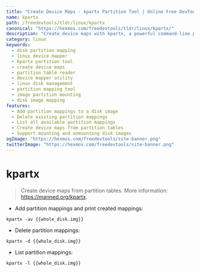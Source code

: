 ```yaml
---
title: "Create Device Maps - kpartx Partition Tool | Online Free DevTools by Hexmos"
name: kpartx
path: /freedevtools/tldr/linux/kpartx
canonical: "https://hexmos.com/freedevtools/tldr/linux/kpartx/"
description: "Create device maps with kpartx, a powerful command-line partition tool for Linux. Manage disk partitions efficiently. Free online tool, no registration required."
category: linux
keywords:
  - disk partition mapping
  - linux device mapper
  - kpartx partition tool
  - create device maps
  - partition table reader
  - device mapper utility
  - linux disk management
  - partition mapping tool
  - image partition mounting
  - disk image mapping
features:
  - Add partition mappings to a disk image
  - Delete existing partition mappings
  - List all available partition mappings
  - Create device maps from partition tables
  - Support mounting and unmounting disk images
ogImage: "https://hexmos.com/freedevtools/site-banner.png"
twitterImage: "https://hexmos.com/freedevtools/site-banner.png"
---
```


# kpartx

> Create device maps from partition tables.
> More information: <https://manned.org/kpartx>.

- Add partition mappings and print created mappings:

`kpartx -av {{whole_disk.img}}`

- Delete partition mappings:

`kpartx -d {{whole_disk.img}}`

- List partition mappings:

`kpartx -l {{whole_disk.img}}`
